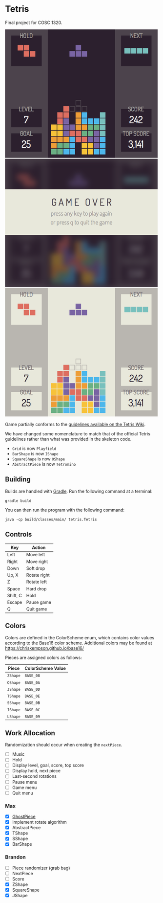 Tetris
======

Final project for COSC 1320.

![Preview 1](https://github.com/mdciotti/tetris/blob/master/preview-01.png)
![Preview 2](https://github.com/mdciotti/tetris/blob/master/preview-02.png)
![Preview 3](https://github.com/mdciotti/tetris/blob/master/preview-03.png)

Game partially conforms to the [guidelines available on the Tetris Wiki](https://tetris.wiki/Tetris_Guideline).

We have changed some nomenclature to match that of the official Tetris guidelines rather than what was provided in the skeleton code.

- `Grid` is now `Playfield`
- `BarShape` is now `IShape`
- `SquareShape` is now `OShape`
- `AbstractPiece` is now `Tetromino`


Building
--------

Builds are handled with [Gradle](http://gradle.org). Run the following command at a terminal:

```
gradle build
```

You can then run the program with the following command:

```
java -cp build/classes/main/ tetris.Tetris
```


Controls
--------

| Key      | Action       |
|----------|--------------|
| Left     | Move left    |
| Right    | Move right   |
| Down     | Soft drop    |
| Up, X    | Rotate right |
| Z        | Rotate left  |
| Space    | Hard drop    |
| Shift, C | Hold         |
| Escape   | Pause game   |
| Q        | Quit game    |


Colors
------

Colors are defined in the ColorScheme enum, which contains color values according to the Base16 color scheme. Additional colors may be found at https://chriskempson.github.io/base16/

Pieces are assigned colors as follows:

| Piece    | ColorScheme Value |
|----------|-------------------|
| `ZShape` | `BASE_08`         |
| `OShape` | `BASE_0A`         |
| `JShape` | `BASE_0D`         |
| `TShape` | `BASE_0E`         |
| `SShape` | `BASE_0B`         |
| `IShape` | `BASE_0C`         |
| `LShape` | `BASE_09`         |


Work Allocation
---------------

Randomization should occur when creating the `nextPiece`.

- [ ] Music
- [ ] Hold
- [ ] Display level, goal, score, top score
- [ ] Display hold, next piece
- [ ] Last-second rotations
- [ ] Pause menu
- [ ] Game menu
- [ ] Quit menu

### Max

- [x] [GhostPiece](https://tetris.wiki/Ghost_piece)
- [x] Implement rotate algorithm
- [x] AbstractPiece
- [x] TShape
- [x] SShape
- [x] BarShape

### Brandon

- [ ] Piece randomizer (grab bag)
- [ ] NextPiece
- [ ] Score
- [x] ZShape
- [x] SquareShape
- [x] JShape
